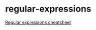 # regular-expressions

[Regular expressions cheatsheet](https://cheatography.com/davechild/cheat-sheets/regular-expressions/)
